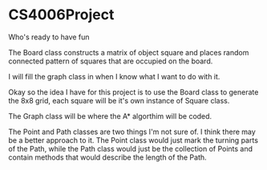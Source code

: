 # CS4006Project

Who's ready to have fun

The Board class constructs a matrix of object square and places random connected pattern of squares that are occupied on the board.

I will fill the graph class in when I know what I want to do with it.

Okay so the idea I have for this project is to use the Board class to generate the 8x8 grid, each square will be it's own instance of Square 
class.

The Graph class will be where the A* algorthim will be coded.

The Point and Path classes are two things I'm not sure of. I think there may be a better approach to it. 
The Point class would just mark the turning parts of the Path, 
while the Path class would just be the collection of Points and contain methods that would describe the length of the Path.
